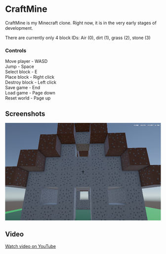 # CraftMine
CraftMine is my Minecraft clone. Right now, it is in the very early stages of development.

There are currently only 4 block IDs: Air (0), dirt (1), grass (2), stone (3)
### Controls
Move player - WASD
<br>
Jump - Space
<br>
Select block - E
<br>
Place block - Right click
<br>
Destroy block - Left click
<br>
Save game - End
<br>
Load game - Page down
<br>
Reset world - Page up

## Screenshots
![A bad house I built](https://raw.githubusercontent.com/MISTERPUG51/CraftMine/refs/heads/main/house-screenshot.png)

## Video
[Watch video on YouTube](https://www.youtube.com/watch?v=sYQEX_knDEA)
